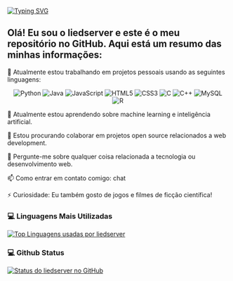 <a href="https://git.io/typing-svg"><img src="https://readme-typing-svg.demolab.com?font=Fira+Code&pause=1000&width=435&lines=Bem+vindo+ao+meu+repositorio" alt="Typing SVG" /></a>

## Olá! Eu sou o liedserver e este é o meu repositório no GitHub. Aqui está um resumo das minhas informações:

  🔭 Atualmente estou trabalhando em projetos pessoais usando as seguintes linguagens: 
<p align="center">
  <img src="https://img.shields.io/badge/Python-3776AB?style=flat-square&logo=python&logoColor=white" alt="Python" />
  <img src="https://img.shields.io/badge/Java-ED8B00?style=flat-square&logo=java&logoColor=white" alt="Java" />
  <img src="https://img.shields.io/badge/JavaScript-F7DF1E?style=flat-square&logo=javascript&logoColor=black" alt="JavaScript" />
  <img src="https://img.shields.io/badge/HTML5-E34F26?style=flat-square&logo=html5&logoColor=white" alt="HTML5" />
  <img src="https://img.shields.io/badge/CSS3-1572B6?style=flat-square&logo=css3&logoColor=white" alt="CSS3" />
  <img src="https://img.shields.io/badge/C-00599C?style=flat-square&logo=c&logoColor=white" alt="C" />
  <img src="https://img.shields.io/badge/C++-00599C?style=flat-square&logo=c%2B%2B&logoColor=white" alt="C++" />
  <img src="https://img.shields.io/badge/MySQL-4479A1?style=flat-square&logo=mysql&logoColor=white" alt="MySQL" />
  <img src="https://img.shields.io/badge/R-276DC3?style=flat-square&logo=r&logoColor=white" alt="R" />
</p>
  
  🌱 Atualmente estou aprendendo sobre machine learning e inteligência artificial.
  
  👯 Estou procurando colaborar em projetos open source relacionados a web development.
  
  💬 Pergunte-me sobre qualquer coisa relacionada a tecnologia ou desenvolvimento web.
 
  📫 Como entrar em contato comigo: chat
  
  ⚡ Curiosidade: Eu também gosto de jogos e filmes de ficção científica!

<h3>💻 Linguagens Mais Utilizadas</h3>

[![Top Linguagens usadas por liedserver](https://github-readme-stats.vercel.app/api/top-langs/?username=liedserver&layout=compact&theme=radical)](https://github.com/liedserver)

<h3>💻 Github Status</h3>

[![Status do liedserver no GitHub](https://github-readme-stats.vercel.app/api?username=liedserver&show_icons=true&theme=radical)](https://github.com/liedserver)




    
    
    







